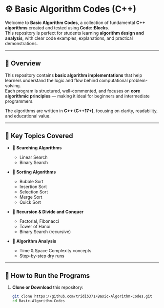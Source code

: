 # ⚙️ Basic Algorithm Codes (C++)

Welcome to **Basic Algorithm Codes**, a collection of fundamental **C++ algorithms** created and tested using **Code::Blocks**.  
This repository is perfect for students learning **algorithm design and analysis**, with clear code examples, explanations, and practical demonstrations.

---

## 📘 Overview

This repository contains **basic algorithm implementations** that help learners understand the logic and flow behind computational problem-solving.  
Each program is structured, well-commented, and focuses on **core algorithmic principles** — making it ideal for beginners and intermediate programmers.

The algorithms are written in **C++ (C++17+)**, focusing on clarity, readability, and educational value.

---

## 🧩 Key Topics Covered

- 🔢 **Searching Algorithms**  
  - Linear Search  
  - Binary Search  

- 🧮 **Sorting Algorithms**  
  - Bubble Sort  
  - Insertion Sort  
  - Selection Sort  
  - Merge Sort  
  - Quick Sort  

- 🔁 **Recursion & Divide and Conquer**  
  - Factorial, Fibonacci  
  - Tower of Hanoi  
  - Binary Search (recursive)  

- 🧠 **Algorithm Analysis**  
  - Time & Space Complexity concepts  
  - Step-by-step dry runs  

---

## 🧰 How to Run the Programs

1. **Clone or Download** this repository:
   ```bash
   git clone https://github.com/tridib371/Basic-Algorithm-Codes.git
   cd Basic-Algorithm-Codes
